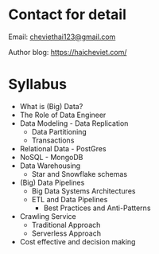 # Contact for detail
Email: cheviethai123@gmail.com

Author blog: https://haicheviet.com/

# Syllabus

- What is (Big) Data?
- The Role of Data Engineer
- Data Modeling - Data Replication
    - Data Partitioning
    - Transactions
- Relational Data - PostGres
- NoSQL - MongoDB
- Data Warehousing
    - Star and Snowflake schemas
- (Big) Data Pipelines
    - Big Data Systems Architectures
    - ETL and Data Pipelines
        - Best Practices and Anti-Patterns
- Crawling Service
    - Traditional Approach
    - Serverless Approach
- Cost effective and decision making